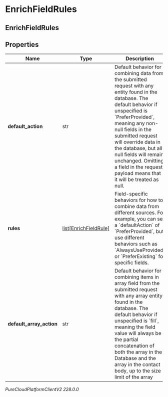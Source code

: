 # EnrichFieldRules

## EnrichFieldRules

## Properties

|Name | Type | Description | Notes|
|------------ | ------------- | ------------- | -------------|
| **default_action** | str | Default behavior for combining data from the submitted request with any entity found in the database. The default behavior if unspecified is &#x60;PreferProvided&#x60;, meaning any non-null fields in the submitted request will override data in the database, but all null fields will remain unchanged. Omitting a field in the request payload means that it will be treated as null. | [optional] |
| **rules** | [list[EnrichFieldRule]](EnrichFieldRule) | Field-specific behaviors for how to combine data from different sources. For example, you can set a &#x60;defaultAction&#x60; of &#x60;PreferProvided&#x60;, but use different behaviors such as &#x60;AlwaysUseProvided&#x60; or &#x60;PreferExisting&#x60; for specific fields. | [optional] |
| **default_array_action** | str | Default behavior for combining items in array field from the submitted request with any array entity found in the database. The default behavior if unspecified is &#x60;fill&#x60;, meaning the field value will always be the partial concatenation of both the array in the Database and the array in the contact body, up to the size limit of the array | [optional] |



_PureCloudPlatformClientV2 228.0.0_
